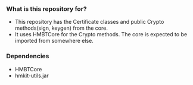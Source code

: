 ### What is this repository for? ###

* This repository has the Certificate classes and public Crypto methods(sign, keygen) from the core.
* It uses HMBTCore for the Crypto methods. The core is expected to be imported from somewhere else.

### Dependencies ###

* HMBTCore
* hmkit-utils.jar